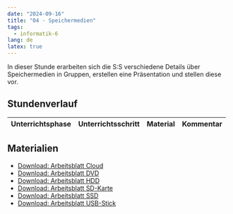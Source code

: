 ```yaml
---
date: "2024-09-16"
title: "04 - Speichermedien"
tags:
  - informatik-6
lang: de
latex: true
---
```


In dieser Stunde erarbeiten sich die S:S verschiedene Details über Speichermedien in Gruppen, erstellen eine Präsentation und stellen diese vor.

<!--more-->

## Stundenverlauf

| Unterrichtsphase | Unterrichtsschritt | Material | Kommentar |
| ---------------- | ------------------ | -------- | --------- |

## Materialien

- [Download: Arbeitsblatt Cloud](arbeitsblatt-cloud.pdf)
- [Download: Arbeitsblatt DVD](arbeitsblatt-dvd.pdf)
- [Download: Arbeitsblatt HDD](arbeitsblatt-hdd.pdf)
- [Download: Arbeitsblatt SD-Karte](arbeitsblatt-sd-karte.pdf)
- [Download: Arbeitsblatt SSD](arbeitsblatt-ssd.pdf)
- [Download: Arbeitsblatt USB-Stick](arbeitsblatt-usb-stick.pdf)